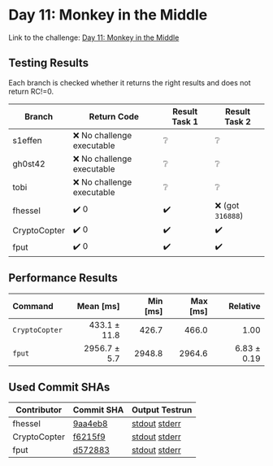 # Day 11: Monkey in the Middle

Link to the challenge: [Day 11: Monkey in the Middle](https://adventofcode.com/2022/day/11)

## Testing Results

Each branch is checked whether it returns the right results and does not return RC!=0.

| Branch | Return Code | Result Task 1 | Result Task 2 |
| ------ | ----------- | ------------- | ------------- |
| s1effen | ❌ No challenge executable | ❔ | ❔ |
| gh0st42 | ❌ No challenge executable | ❔ | ❔ |
| tobi | ❌ No challenge executable | ❔ | ❔ |
| fhessel | ✔️ 0 | ✔️ | ❌ (got `316888`) |
| CryptoCopter | ✔️ 0 | ✔️ | ✔️ |
| fput | ✔️ 0 | ✔️ | ✔️ |

## Performance Results

| Command | Mean [ms] | Min [ms] | Max [ms] | Relative |
|:---|---:|---:|---:|---:|
| `CryptoCopter` | 433.1 ± 11.8 | 426.7 | 466.0 | 1.00 |
| `fput` | 2956.7 ± 5.7 | 2948.8 | 2964.6 | 6.83 ± 0.19 |


## Used Commit SHAs

| Contributor | Commit SHA | Output Testrun |
| ----------- | ---------- | -------------- |
| fhessel | [9aa4eb8](https://github.com/LOEWE-emergenCITY/AdventOfCode2022/tree/9aa4eb84a59991ac6940e1ee57c5f5ff2667a98e/11) | [stdout](11/fhessel.txt) [stderr](11/fhessel-stderr.txt) |
| CryptoCopter | [f6215f9](https://github.com/LOEWE-emergenCITY/AdventOfCode2022/tree/f6215f9fa70663fd77f0585b00eda2e449d0b7a8/11) | [stdout](11/CryptoCopter.txt) [stderr](11/CryptoCopter-stderr.txt) |
| fput | [d572883](https://github.com/LOEWE-emergenCITY/AdventOfCode2022/tree/d5728833145be6952fab50f1f975897bdedb8dc3/11) | [stdout](11/fput.txt) [stderr](11/fput-stderr.txt) |


